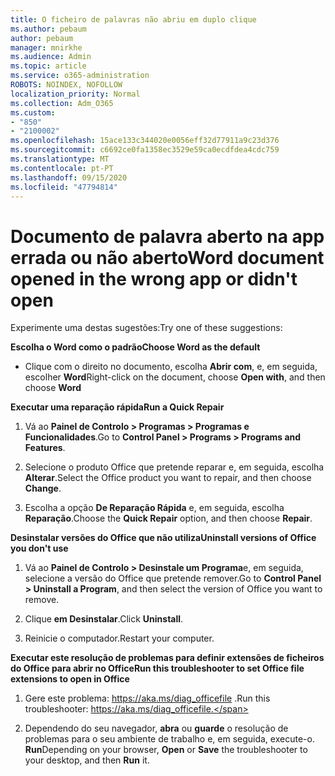 ```yaml
---
title: O ficheiro de palavras não abriu em duplo clique
ms.author: pebaum
author: pebaum
manager: mnirkhe
ms.audience: Admin
ms.topic: article
ms.service: o365-administration
ROBOTS: NOINDEX, NOFOLLOW
localization_priority: Normal
ms.collection: Adm_O365
ms.custom:
- "850"
- "2100002"
ms.openlocfilehash: 15ace133c344020e0056eff32d77911a9c23d376
ms.sourcegitcommit: c6692ce0fa1358ec3529e59ca0ecdfdea4cdc759
ms.translationtype: MT
ms.contentlocale: pt-PT
ms.lasthandoff: 09/15/2020
ms.locfileid: "47794814"
---
```

# <a name="word-document-opened-in-the-wrong-app-or-didnt-open"></a><span data-ttu-id="2b9f7-102">Documento de palavra aberto na app errada ou não aberto</span><span class="sxs-lookup"><span data-stu-id="2b9f7-102">Word document opened in the wrong app or didn't open</span></span>

<span data-ttu-id="2b9f7-103">Experimente uma destas sugestões:</span><span class="sxs-lookup"><span data-stu-id="2b9f7-103">Try one of these suggestions:</span></span>

<span data-ttu-id="2b9f7-104">**Escolha o Word como o padrão**</span><span class="sxs-lookup"><span data-stu-id="2b9f7-104">**Choose Word as the default**</span></span>

- <span data-ttu-id="2b9f7-105">Clique com o direito no documento, escolha **Abrir com**, e, em seguida, escolher **Word**</span><span class="sxs-lookup"><span data-stu-id="2b9f7-105">Right-click on the document, choose **Open with**, and then choose **Word**</span></span>

<span data-ttu-id="2b9f7-106">**Executar uma reparação rápida**</span><span class="sxs-lookup"><span data-stu-id="2b9f7-106">**Run a Quick Repair**</span></span>

1. <span data-ttu-id="2b9f7-107">Vá ao **Painel de Controlo > Programas > Programas e Funcionalidades**.</span><span class="sxs-lookup"><span data-stu-id="2b9f7-107">Go to **Control Panel > Programs > Programs and Features**.</span></span>

2. <span data-ttu-id="2b9f7-108">Selecione o produto Office que pretende reparar e, em seguida, escolha **Alterar**.</span><span class="sxs-lookup"><span data-stu-id="2b9f7-108">Select the Office product you want to repair, and then choose **Change**.</span></span>

3. <span data-ttu-id="2b9f7-109">Escolha a opção **De Reparação Rápida** e, em seguida, escolha **Reparação**.</span><span class="sxs-lookup"><span data-stu-id="2b9f7-109">Choose the **Quick Repair** option, and then choose **Repair**.</span></span>

<span data-ttu-id="2b9f7-110">**Desinstalar versões do Office que não utiliza**</span><span class="sxs-lookup"><span data-stu-id="2b9f7-110">**Uninstall versions of Office you don't use**</span></span>

1. <span data-ttu-id="2b9f7-111">Vá ao **Painel de Controlo > Desinstale um Programa**e, em seguida, selecione a versão do Office que pretende remover.</span><span class="sxs-lookup"><span data-stu-id="2b9f7-111">Go to **Control Panel > Uninstall a Program**, and then select the version of Office you want to remove.</span></span>

2. <span data-ttu-id="2b9f7-112">Clique **em Desinstalar**.</span><span class="sxs-lookup"><span data-stu-id="2b9f7-112">Click **Uninstall**.</span></span>

3. <span data-ttu-id="2b9f7-113">Reinicie o computador.</span><span class="sxs-lookup"><span data-stu-id="2b9f7-113">Restart your computer.</span></span>

<span data-ttu-id="2b9f7-114">**Executar este resolução de problemas para definir extensões de ficheiros do Office para abrir no Office**</span><span class="sxs-lookup"><span data-stu-id="2b9f7-114">**Run this troubleshooter to set Office file extensions to open in Office**</span></span>

1. <span data-ttu-id="2b9f7-115">Gere este problema: https://aka.ms/diag_officefile .</span><span class="sxs-lookup"><span data-stu-id="2b9f7-115">Run this troubleshooter: https://aka.ms/diag_officefile.</span></span>

2. <span data-ttu-id="2b9f7-116">Dependendo do seu navegador, **abra** ou **guarde** o resolução de problemas para o seu ambiente de trabalho e, em seguida, execute-o. **Run**</span><span class="sxs-lookup"><span data-stu-id="2b9f7-116">Depending on your browser, **Open** or **Save** the troubleshooter to your desktop, and then **Run** it.</span></span>
